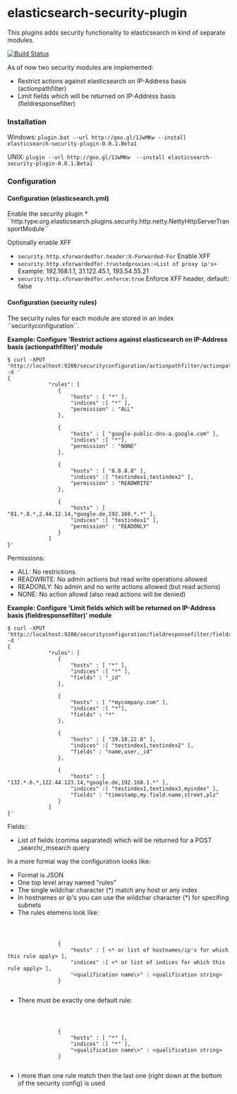 elasticsearch-security-plugin
=============================
This plugins adds security functionality to elasticsearch in kind of separate modules.

[![Build Status](https://travis-ci.org/salyh/elasticsearch-security-plugin.png?branch=master)](https://travis-ci.org/salyh/elasticsearch-security-plugin)

As of now two security modules are implemented:
* Restrict actions against elasticsearch on IP-Address basis (actionpathfilter)
* Limit fields which will be returned on IP-Address basis (fieldresponsefilter)


<h3>Installation</h3>

Windows:
``plugin.bat --url http://goo.gl/1JwMKw --install elasticsearch-security-plugin-0.0.1.Beta1``

UNIX:
``plugin --url http://goo.gl/1JwMKw  --install elasticsearch-security-plugin-0.0.1.Beta1``



<h3>Configuration</h3>

<h4>Configuration (elasticsearch.yml)</h4>
Enable the security plugin
* ``http.type:org.elasticsearch.plugins.security.http.netty.NettyHttpServerTransportModule``

Optionally enable XFF 
* ``security.http.xforwardedfor.header:X-Forwarded-For`` Enable XFF
* ``security.http.xforwardedfor.trustedproxies:<List of proxy ip's>`` Example: 192.168.1.1, 31.122.45.1, 193.54.55.21
* ``security.http.xforwardedfor.enforce:true`` Enforce XFF header, default: false

<h4>Configuration (security rules)</h4>
The security rules for each module are stored in an index ``securityconfiguration``.

<b>Example: Configure 'Restrict actions against elasticsearch on IP-Address basis (actionpathfilter)' module</b>
<pre><code>$ curl -XPUT 'http://localhost:9200/securityconfiguration/actionpathfilter/actionpathfilter' -d '
{
			 "rules": [
			 	{
				 	"hosts" : [ "*" ],
				 	"indices" :[ "*" ],
				 	"permission" : "ALL"
			 	},
			 	
			 	{
				 	"hosts" : [ "google-public-dns-a.google.com" ],
				 	"indices" :[ "*"],
				 	"permission" : "NONE"
			 	},
			 	
			 	{
				 	"hosts" : [ "8.8.8.8" ],
				 	"indices" :[ "testindex1,testindex2" ],
				 	"permission" : "READWRITE"
			 	},
			 	
			 	{
				 	"hosts" : [ "81.*.8.*,2.44.12.14,*google.de,192.168.*.*" ],
				 	"indices" :[ "testindex1" ],
				 	"permission" : "READONLY"
			 	}
			 ]		 		 
}'</code></pre>

Permissions:
* ALL: No restrictions
* READWRITE: No admin actions but read write operations allowed
* READONLY: No admin and no write actions allowed (but read actions)
* NONE: No action allowd (also read actions will be denied)



<b>Example: Configure 'Limit fields which will be returned on IP-Address basis (fieldresponsefilter)' module</b>
<pre><code>$ curl -XPUT 'http://localhost:9200/securityconfiguration/fieldresponsefilter/fieldresponsefilter' -d '
{
			 "rules": [
			 	{
				 	"hosts" : [ "*" ],
				 	"indices" :[ "*" ],
				 	"fields" : "_id"
			 	},
			 	
			 	{
				 	"hosts" : [ "*mycompany.com" ],
				 	"indices" :[ "*"],
				 	"fields" : "*"
			 	},
			 	
			 	{
				 	"hosts" : [ "39.18.22.8" ],
				 	"indices" :[ "testindex1,testindex2" ],
				 	"fields" : "name,user,_id"
			 	},
			 	
			 	{
				 	"hosts" : [ "132.*.6.*,122.44.123.14,*google.de,192.168.1.*" ],
				 	"indices" :[ "testindex1,textindex3,myindex" ],
				 	"fields" : "timestamp,my.field.name,street,plz"
			 	}
			 ]		 		 
}'</code></pre>

Fields:
* List of fields (comma separated) which will be returned for a POST \_search/\_msearch query


In a more formal way the configuration looks like:

* Format is JSON
* One top level array named "rules"
* The single wildchar character (\*) match any host or any index
* In hostnames or ip's you can use the wildchar character (\*) for specifing subnets
* The rules elemens look like:

<pre><code>


			 	{
				 	"hosts" : [ &lt;* or list of hostnames/ip's for which this rule apply&gt; ],
				 	"indices" :[ &lt;* or list of indices for which this rule apply&gt; ],
				 	"&lt;qualification name\>" : &lt;qualification string&gt;
			 	}
			 	
</code></pre>
 
* There must be exactly one default rule:

<pre><code>


			 	{
				 	"hosts" : [ "*" ],
				 	"indices" :[ "*" ],
				 	"&lt;qualification name\>" : &lt;qualification string&gt;
			 	}
			 	
</code></pre>

* I more than one rule match then the last one (right down at the bottom of the security config) is used

